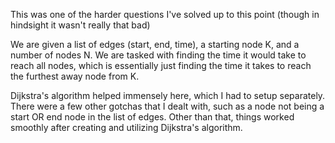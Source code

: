 This was one of the harder questions I've solved up to this point (though in hindsight it wasn't really that bad)

We are given a list of edges (start, end, time), a starting node K, and a number of nodes N. We are tasked with 
finding the time it would take to reach all nodes, which is essentially just finding the time it takes to reach
the furthest away node from K.

Dijkstra's algorithm helped immensely here, which I had to setup separately. There were a few other gotchas that I
dealt with, such as a node not being a start OR end node in the list of edges. Other than that, things worked smoothly
after creating and utilizing Dijkstra's algorithm.